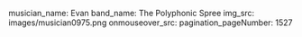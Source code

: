 musician_name: Evan
band_name: The Polyphonic Spree
img_src: images/musician0975.png
onmouseover_src: 
pagination_pageNumber: 1527